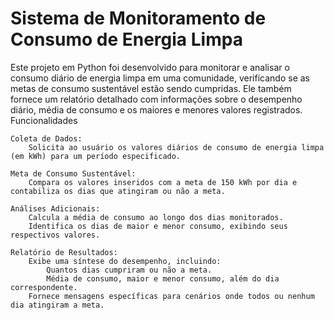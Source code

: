 # Sistema de Monitoramento de Consumo de Energia Limpa

Este projeto em Python foi desenvolvido para monitorar e analisar o consumo diário de energia limpa em uma comunidade, verificando se as metas de consumo sustentável estão sendo cumpridas. Ele também fornece um relatório detalhado com informações sobre o desempenho diário, média de consumo e os maiores e menores valores registrados.
Funcionalidades

    Coleta de Dados:
        Solicita ao usuário os valores diários de consumo de energia limpa (em kWh) para um período especificado.

    Meta de Consumo Sustentável:
        Compara os valores inseridos com a meta de 150 kWh por dia e contabiliza os dias que atingiram ou não a meta.

    Análises Adicionais:
        Calcula a média de consumo ao longo dos dias monitorados.
        Identifica os dias de maior e menor consumo, exibindo seus respectivos valores.

    Relatório de Resultados:
        Exibe uma síntese do desempenho, incluindo:
            Quantos dias cumpriram ou não a meta.
            Média de consumo, maior e menor consumo, além do dia correspondente.
        Fornece mensagens específicas para cenários onde todos ou nenhum dia atingiram a meta.
